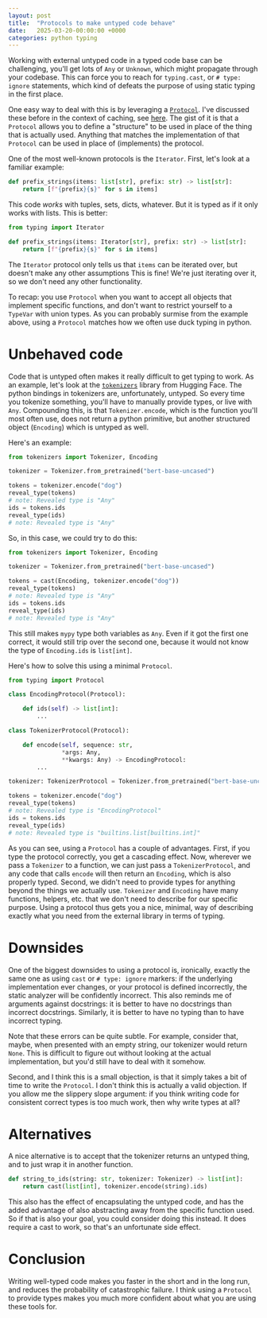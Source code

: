 ```yaml
---
layout: post
title:  "Protocols to make untyped code behave"
date:   2025-03-20-00:00:00 +0000
categories: python typing
---
```


Working with external untyped code in a typed code base can be challenging, you'll get lots of `Any` or `Unknown`, which might propagate through your codebase. This can force you to reach for `typing.cast`, or `# type: ignore` statements, which kind of defeats the purpose of using static typing in the first place.

One easy way to deal with this is by leveraging a [`Protocol`](https://mypy.readthedocs.io/en/stable/protocols.html). I've discussed these before in the context of caching, see [here](https://stephantul.github.io/python/typing/2024/05/31/cache/). The gist of it is that a `Protocol` allows you to define a "structure" to be used in place of the thing that is actually used. Anything that matches the implementation of that `Protocol` can be used in place of (implements) the protocol.

One of the most well-known protocols is the `Iterator`. First, let's look at a familiar example:

```python
def prefix_strings(items: list[str], prefix: str) -> list[str]:
    return [f"{prefix}{s}" for s in items]
```

This code _works_ with tuples, sets, dicts, whatever. But it is typed as if it only works with lists. This is better:

```python
from typing import Iterator

def prefix_strings(items: Iterator[str], prefix: str) -> list[str]:
    return [f"{prefix}{s}" for s in items]
```

The `Iterator` protocol only tells us that `items` can be iterated over, but doesn't make any other assumptions This is fine! We're just iterating over it, so we don't need any other functionality.

To recap: you use `Protocol` when you want to accept all objects that implement specific functions, and don't want to restrict yourself to a `TypeVar` with union types. As you can probably surmise from the example above, using a `Protocol` matches how we often use duck typing in python.

# Unbehaved code

Code that is untyped often makes it really difficult to get typing to work. As an example, let's look at the [`tokenizers`](https://github.com/huggingface/tokenizers) library from Hugging Face. The python bindings in tokenizers are, unfortunately, untyped. So every time you tokenize something, you'll have to manually provide types, or live with `Any`. Compounding this, is that `Tokenizer.encode`, which is the function you'll most often use, does not return a python primitive, but another structured object (`Encoding`) which is untyped as well.

Here's an example:

```python
from tokenizers import Tokenizer, Encoding

tokenizer = Tokenizer.from_pretrained("bert-base-uncased")

tokens = tokenizer.encode("dog")
reveal_type(tokens)
# note: Revealed type is "Any"
ids = tokens.ids
reveal_type(ids)
# note: Revealed type is "Any"
```

So, in this case, we could try to do this:

```python
from tokenizers import Tokenizer, Encoding

tokenizer = Tokenizer.from_pretrained("bert-base-uncased")

tokens = cast(Encoding, tokenizer.encode("dog"))
reveal_type(tokens)
# note: Revealed type is "Any"
ids = tokens.ids
reveal_type(ids)
# note: Revealed type is "Any"
```

This still makes `mypy` type both variables as `Any`. Even if it got the first one correct, it would still trip over the second one, because it would not know the type of `Encoding.ids` is `list[int]`.

Here's how to solve this using a minimal `Protocol`.

```python
from typing import Protocol

class EncodingProtocol(Protocol):

    def ids(self) -> list[int]:
        ...

class TokenizerProtocol(Protocol):

    def encode(self, sequence: str, 
               *args: Any, 
               **kwargs: Any) -> EncodingProtocol:
        ...

tokenizer: TokenizerProtocol = Tokenizer.from_pretrained("bert-base-uncased")

tokens = tokenizer.encode("dog")
reveal_type(tokens)
# note: Revealed type is "EncodingProtocol"
ids = tokens.ids
reveal_type(ids)
# note: Revealed type is "builtins.list[builtins.int]"
```

As you can see, using a `Protocol` has a couple of advantages. First, if you type the protocol correctly, you get a cascading effect. Now, wherever we pass a `Tokenizer` to a function, we can just pass a `TokenizerProtocol`, and any code that calls `encode` will then return an `Encoding`, which is also properly typed. Second, we didn't need to provide types for anything beyond the things we actually use. `Tokenizer` and `Encoding` have many functions, helpers, etc. that we don't need to describe for our specific purpose. Using a protocol thus gets you a nice, minimal, way of describing exactly what you need from the external library in terms of typing.

# Downsides

One of the biggest downsides to using a protocol is, ironically, exactly the same one as using `cast` or `# type: ignore` markers: if the underlying implementation ever changes, or your protocol is defined incorrectly, the static analyzer will be confidently incorrect. This also reminds me of arguments against docstrings: it is better to have no docstrings than incorrect docstrings. Similarly, it is better to have no typing than to have incorrect typing.

Note that these errors can be quite subtle. For example, consider that, maybe, when presented with an empty string, our tokenizer would return `None`. This is difficult to figure out without looking at the actual implementation, but you'd still have to deal with it somehow.

Second, and I think this is a small objection, is that it simply takes a bit of time to write the `Protocol`. I don't think this is actually a valid objection. If you allow me the slippery slope argument: if you think writing code for consistent correct types is too much work, then why write types at all?

# Alternatives

A nice alternative is to accept that the tokenizer returns an untyped thing, and to just wrap it in another function.

```python
def string_to_ids(string: str, tokenizer: Tokenizer) -> list[int]:
    return cast(list[int], tokenizer.encode(string).ids)
```

This also has the effect of encapsulating the untyped code, and has the added advantage of also abstracting away from the specific function used. So if that is also your goal, you could consider doing this instead. It does require a cast to work, so that's an unfortunate side effect.

# Conclusion

Writing well-typed code makes you faster in the short and in the long run, and reduces the probability of catastrophic failure. I think using a `Protocol` to provide types makes you much more confident about what you are using these tools for.